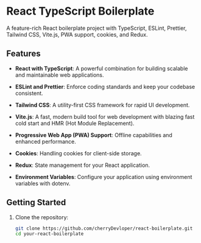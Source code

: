 # React TypeScript Boilerplate

A feature-rich React boilerplate project with TypeScript, ESLint, Prettier, Tailwind CSS, Vite.js, PWA support, cookies, and Redux.

## Features

- **React with TypeScript**: A powerful combination for building scalable and maintainable web applications.

- **ESLint and Prettier**: Enforce coding standards and keep your codebase consistent.

- **Tailwind CSS**: A utility-first CSS framework for rapid UI development.

- **Vite.js**: A fast, modern build tool for web development with blazing fast cold start and HMR (Hot Module Replacement).

- **Progressive Web App (PWA) Support**: Offline capabilities and enhanced performance.

- **Cookies**: Handling cookies for client-side storage.

- **Redux**: State management for your React application.

- **Environment Variables**: Configure your application using environment variables with dotenv.

## Getting Started

1. Clone the repository:

   ```bash
   git clone https://github.com/cherryDevloper/react-boilerplate.git
   cd your-react-boilerplate

